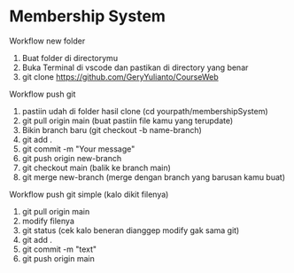 # Membership System
Workflow new folder
1. Buat folder di directorymu
2. Buka Terminal di vscode dan pastikan di directory yang benar
3. git clone https://github.com/GeryYulianto/CourseWeb

Workflow push git
1. pastiin udah di folder hasil clone (cd yourpath/membershipSystem)
2. git pull origin main (buat pastiin file kamu yang terupdate)
3. Bikin branch baru (git checkout -b name-branch)
4. git add .
5. git commit -m "Your message"
6. git push origin new-branch
7. git checkout main (balik ke branch main)
8. git merge new-branch (merge dengan branch yang barusan kamu buat)

Workflow push git simple (kalo dikit filenya)
1. git pull origin main
2. modify filenya
3. git status (cek kalo beneran dianggep modify gak sama git)
4. git add .
5. git commit -m "text"
6. git push origin main

